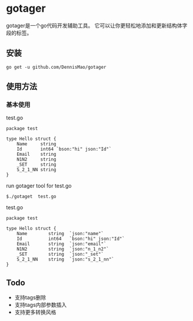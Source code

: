 # gotager
gotager是一个go代码开发辅助工具。
它可以让你更轻松地添加和更新结构体字段的标签。


## 安装
```
go get -u github.com/DennisMao/gotager
```

## 使用方法

### 基本使用
test.go
```
package test

type Hello struct {
	Name     string
	Id       int64 `bson:"hi" json:"Id"`
	Email    string
	N1N2     string
	_SET     string
	S_2_1_NN string
}
```

run gotager tool for test.go
```
$./gotaget  test.go 

```

test.go 
```
package test

type Hello struct {
	Name		string	`json:"name"`
	Id		    int64	`bson:"hi" json:"Id"`
	Email		string	`json:"email"`
	N1N2		string	`json:"n_1_n2"`
	_SET		string	`json:"_set"`
	S_2_1_NN	string	`json:"s_2_1_nn"`
}
```


## Todo
+ 支持tags删除
+ 支持tags内部参数插入
+ 支持更多转换风格

